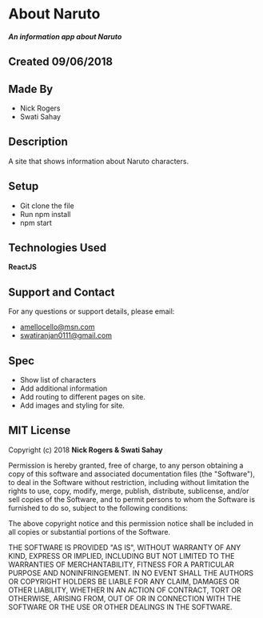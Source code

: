 # About Naruto
##### An information app about Naruto

## Created 09/06/2018

## Made By

  * Nick Rogers  
  * Swati Sahay

## Description

A site that shows information about Naruto characters.

## Setup

  * Git clone the file  
  * Run npm install  
  * npm start

## Technologies Used

  **ReactJS**

## Support and Contact

For any questions or support details, please email:
  * amellocello@msn.com  
  * swatiranjan0111@gmail.com


## Spec

* Show list of characters  
* Add additional information
* Add routing to different pages on site.  
* Add images and styling for site.

## MIT License

Copyright (c) 2018 **Nick Rogers & Swati Sahay**

Permission is hereby granted, free of charge, to any person obtaining a copy
of this software and associated documentation files (the "Software"), to deal
in the Software without restriction, including without limitation the rights
to use, copy, modify, merge, publish, distribute, sublicense, and/or sell
copies of the Software, and to permit persons to whom the Software is
furnished to do so, subject to the following conditions:

The above copyright notice and this permission notice shall be included in all
copies or substantial portions of the Software.

THE SOFTWARE IS PROVIDED "AS IS", WITHOUT WARRANTY OF ANY KIND, EXPRESS OR
IMPLIED, INCLUDING BUT NOT LIMITED TO THE WARRANTIES OF MERCHANTABILITY,
FITNESS FOR A PARTICULAR PURPOSE AND NONINFRINGEMENT. IN NO EVENT SHALL THE
AUTHORS OR COPYRIGHT HOLDERS BE LIABLE FOR ANY CLAIM, DAMAGES OR OTHER
LIABILITY, WHETHER IN AN ACTION OF CONTRACT, TORT OR OTHERWISE, ARISING FROM,
OUT OF OR IN CONNECTION WITH THE SOFTWARE OR THE USE OR OTHER DEALINGS IN THE
SOFTWARE.
